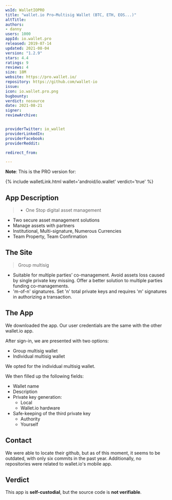 ```yaml
---
wsId: WalletIOPRO
title: "wallet.io Pro—Multisig Wallet (BTC, ETH, EOS...)"
altTitle: 
authors:
- danny
users: 1000
appId: io.wallet.pro
released: 2019-07-14
updated: 2021-08-04
version: "1.2.9"
stars: 4.4
ratings: 9
reviews: 4
size: 18M
website: https://pro.wallet.io/
repository: https://github.com/wallet-io
issue: 
icon: io.wallet.pro.png
bugbounty: 
verdict: nosource
date: 2021-08-21
signer: 
reviewArchive:


providerTwitter: io_wallet
providerLinkedIn: 
providerFacebook: 
providerReddit: 

redirect_from:

---
```



**Note**: This is the PRO version for:

{% include walletLink.html wallet='android/io.wallet' verdict='true' %}

## App Description

> - One Stop digital asset management
- Two secure asset management solutions
- Manage assets with partners
- Institutional, Multi-signature, Numerous Currencies
- Team Property, Team Confirmation 

## The Site

> Group multisig
- Suitable for multiple parties’ co-management. Avoid assets loss caused by single private key missing. Offer a better solution to multiple parties funding co-managements.
- 'm-of-n' signatures. Set 'n' total private keys and requires 'm' signatures in authorizing a transaction.

## The App

We downloaded the app. Our user credentials are the same with the other wallet.io app. 

After sign-in, we are presented with two options: 

- Group multisig wallet
- Individual multisig wallet

We opted for the individual multisig wallet. 

We then filled up the following fields:

- Wallet name
- Description 
- Private key generation: 
  - Local
  - Wallet.io hardware
- Safe-keeping of the third private key
  - Authority
  - Yourself 

## Contact

We were able to locate their github, but as of this moment, it seems to be outdated, with only six commits in the past year. Additionally, no repositories were related to wallet.io's mobile app.

## Verdict

This app is **self-custodial**, but the source code is **not verifiable**.

